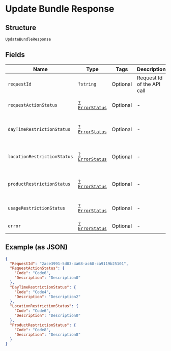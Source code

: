
# Update Bundle Response

## Structure

`UpdateBundleResponse`

## Fields

| Name | Type | Tags | Description | Getter | Setter |
|  --- | --- | --- | --- | --- | --- |
| `requestId` | `?string` | Optional | Request Id of the API call | getRequestId(): ?string | setRequestId(?string requestId): void |
| `requestActionStatus` | [`?ErrorStatus`](../../doc/models/error-status.md) | Optional | - | getRequestActionStatus(): ?ErrorStatus | setRequestActionStatus(?ErrorStatus requestActionStatus): void |
| `dayTimeRestrictionStatus` | [`?ErrorStatus`](../../doc/models/error-status.md) | Optional | - | getDayTimeRestrictionStatus(): ?ErrorStatus | setDayTimeRestrictionStatus(?ErrorStatus dayTimeRestrictionStatus): void |
| `locationRestrictionStatus` | [`?ErrorStatus`](../../doc/models/error-status.md) | Optional | - | getLocationRestrictionStatus(): ?ErrorStatus | setLocationRestrictionStatus(?ErrorStatus locationRestrictionStatus): void |
| `productRestrictionStatus` | [`?ErrorStatus`](../../doc/models/error-status.md) | Optional | - | getProductRestrictionStatus(): ?ErrorStatus | setProductRestrictionStatus(?ErrorStatus productRestrictionStatus): void |
| `usageRestrictionStatus` | [`?ErrorStatus`](../../doc/models/error-status.md) | Optional | - | getUsageRestrictionStatus(): ?ErrorStatus | setUsageRestrictionStatus(?ErrorStatus usageRestrictionStatus): void |
| `error` | [`?ErrorStatus`](../../doc/models/error-status.md) | Optional | - | getError(): ?ErrorStatus | setError(?ErrorStatus error): void |

## Example (as JSON)

```json
{
  "RequestId": "2ace3991-5d03-4a68-ac68-ca9119b25101",
  "RequestActionStatus": {
    "Code": "Code6",
    "Description": "Description0"
  },
  "DayTimeRestrictionStatus": {
    "Code": "Code4",
    "Description": "Description2"
  },
  "LocationRestrictionStatus": {
    "Code": "Code6",
    "Description": "Description0"
  },
  "ProductRestrictionStatus": {
    "Code": "Code8",
    "Description": "Description8"
  }
}
```

